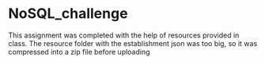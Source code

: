 # NoSQL_challenge

This assignment was completed with the help of resources provided in class. The resource folder with the establishment json was too big, so it was compressed into a zip file before uploading
